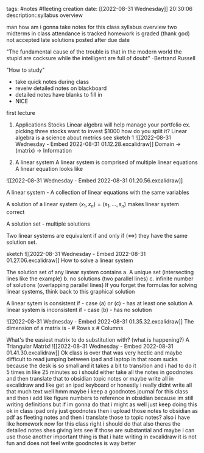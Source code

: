 tags: #notes #fleeting
creation date: [[2022-08-31 Wednesday]] 20:30:06
description::syllabus overview

man how am i gonna take notes for this class
syllabus overview
two midterms in class
attendance is tracked
homework is graded (thank god) not accepted late solutions posted after due date

"The fundamental cause of the trouble is that in the modern world the stupid are cocksure while the intelligent are full of doubt"
-Bertrand Russell

"How to study"
- take quick notes during class
- reveiw detailed notes on blackboard
- detailed notes have blanks to fill in
- NICE

first lecture
1. Applications
	Stocks
	Linear algebra will help manage your portfolio
	ex. picking three stocks want to invest $1000 how do you split it?
	Linear algebra is a science about metrics
	see sketch 1
![[2022-08-31 Wednesday - Embed 2022-08-31 01.12.28.excalidraw]]
Domain -> (matrix) -> Information

2. A linear system
	A linear system is comprised of multiple linear equations
	A linear equation looks like

![[2022-08-31 Wednesday - Embed 2022-08-31 01.20.56.excalidraw]]

A linear system - A collection of linear equations with the same variables

A solution of a linear system $(x_1, x_n) = (s_1, ... , s_n)$ makes linear system correct

A solution set - multiple solutions

Two linear systems are equivalent if and only if (<=>) they have the same solution set.

sketch ![[2022-08-31 Wednesday - Embed 2022-08-31 01.27.06.excalidraw]] How to solve a linear system


The solution set of any linear system contains
a. A unique set (intersecting lines like the example)
b. no solutions (two parallel lines)
c. infinite number of solutions (overlapping parallel lines)
If you forget the formulas for solving linear systems, think back to this graphical solution

A linear sytem is consistent if - case (a) or (c) - has at least one solution
A linear system is inconsistent if - case (b) - has no solution

![[2022-08-31 Wednesday - Embed 2022-08-31 01.35.32.excalidraw]]
The dimension of a matrix is - # Rows x # Columns

What's the easiest matrix to do substitution with? (what is happening?)
A Triangular Matrix!
![[2022-08-31 Wednesday - Embed 2022-08-31 01.41.30.excalidraw]]
Ok class is over that was very hectic and maybe difficult to read jumping between ipad and laptop in that room sucks because the desk is so small and it takes a bit to transition and i had to do it 5 times in like 25 minutes so i should either take all the notes in goodnotes and then translate that to obsidian topic notes or maybe write all in excalidraw and like get an ipad keyboard or honestly i really didnt write all that much text well hmm maybe i keep a goodnotes journal for this class and then i add like figure numbers to reference in obsidian because im still writing definitions but if im gonna do that i might as well just keep doing this
ok in class ipad only just goodnotes then i upload those notes to obsidian as pdf as fleeting notes and then i translate those to topic notes? also i have like homework now for this class right i should do that also theres the detailed notes shes giving lets see if those are substantial and maybe i can use those
another important thing is that i hate writing in excalidraw it is not fun and does not feel write goodnotes is way better